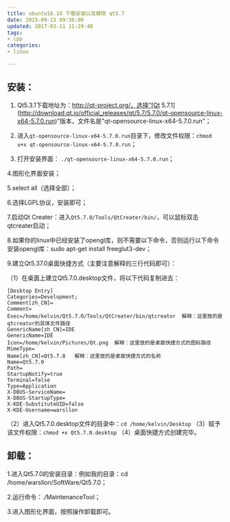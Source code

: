 ```yaml
---
title: ubuntu16.10 下载安装以及移除 qt5.7
date: 2015-09-15 09:36:00
updated: 2017-03-11 11:29:48
tags: 
- cpp
categories: 
- linux

---
```

## 安装：

1. Qt5.3.1下载地址为：http://qt-project.org/，选择”[Qt 5.7.1](http://download.qt.io/official_releases/qt/5.7/5.7.0/qt-opensource-linux-x64-5.7.0.run)”版本，文件名是"qt-opensource-linux-x64-5.7.0.run"；

2. 进入`qt-opensource-linux-x64-5.7.0.run`目录下，修改文件权限：`chmod u+x qt-opensource-linux-x64-5.7.0.run`；


<!--more-->


3. 打开安装界面： `./qt-opensource-linux-x64-5.7.0.run`；

4.图形化界面安装；

5.select all（选择全部）；

6.选择LGPL协议，安装即可；

7.启动Qt Creater：进入`Qt5.7.0/Tools/QtCreater/bin/`，可以鼠标双击qtcreater启动；

8.如果你的linux中已经安装了opengl库，则不需要以下命令，否则运行以下命令安装opengl库：sudo apt-get install freeglut3-dev；

9.建立Qt5.37.0桌面快捷方式（主要注意解释的三行代码即可）：

  （1）在桌面上建立Qt5.7.0.desktop文件，将以下代码复制进去：
```
[Desktop Entry]
Categories=Development;
Comment[zh_CN]=
Comment=
Exec=/home/kelvin/Qt5.7.0/Tools/QtCreater/bin/qtcreator  解释：这里放的是qtcreator的具体文件路径
GenericName[zh_CN]=IDE
GenericName=IDE
Icon=/home/kelvin/Pictures/Qt.png  解释：这里放的是桌面快捷方式的图标路径
MimeType=
Name[zh_CN]=Qt5.7.0   解释：这里放的是桌面快捷方式的名称
Name=Qt5.7.0 
Path=
StartupNotify=true
Terminal=false
Type=Application
X-DBUS-ServiceName=
X-DBUS-StartupType=
X-KDE-SubstituteUID=false
X-KDE-Username=warsllon
```
（2）进入Qt5.7.0.desktop文件的目录中：`cd /home/kelvin/Desktop`
（3）赋予该文件权限：`chmod +x Qt5.7.0.desktop`
（4）桌面快捷方式创建完毕。

## 卸载：

1.进入Qt5.7.0的安装目录：例如我的目录：cd /home/warsllon/SoftWare/Qt5.7.0；

2.运行命令：./MaintenanceTool；

3.进入图形化界面，按照操作卸载即可。

